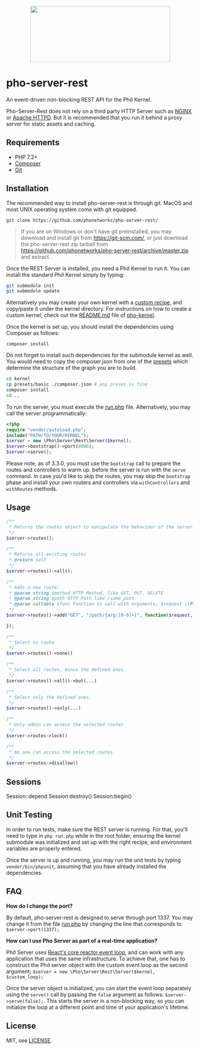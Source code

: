 <p align="center">
  <img width="375" height="150" src="https://github.com/phonetworks/commons-php/raw/master/.github/cover-smaller.png">
</p>

# pho-server-rest

An event-driven non-blocking REST API for the Phở Kernel.

Pho-Server-Rest does not rely on a third party HTTP Server such as [NGINX](https://nginx.org/en/) or [Apache HTTPD](https://httpd.apache.org/). But it is recommended that you run it behind a proxy server for static assets and caching.

## Requirements

* PHP 7.2+
* [Composer](https://getcomposer.org/)
* [Git](https://git-scm.com/)

## Installation

The recommended way to install pho-server-rest is through git. MacOS and most UNIX operating system come with git equipped.

```git clone https://github.com/phonetworks/pho-server-rest/```

> If you are on Windows or don't have git preinstalled, you may download and install git from https://git-scm.com/, 
> or just download the pho-server-rest zip tarball from https://github.com/phonetworks/pho-server-rest/archive/master.zip 
> and extract.

Once the REST Server is installed, you need a Phở Kernel to run it. You can install the standard Phở Kernel simply by typing:

```sh
git submodule init
git submodule update
```

Alternatively you may create your own kernel with a [custom recipe](https://github.com/pho-recipes), and copy/paste it under the kernel directory. For instructions on how to create a custom kernel, check out the [README.md](https://github.com/phonetworks/pho-kernel/blob/master/README.md) file of [pho-kernel](https://github.com/phonetworks/pho-kernel/).

Once the kernel is set up, you should install the dependencies using Composer as follows:

```composer install```

Do not forget to install such dependencies for the submodule kernel as well. You would need to copy the composer.json from one of the [presets](https://github.com/phonetworks/pho-kernel/tree/master/presets) which determine the structure of the graph you are to build.

```sh
cd kernel
cp presets/basic ./composer.json # any preset is fine
composer install
cd ..
```

To run the server, you must execute the [run.php](https://github.com/phonetworks/pho-server-rest/tree/master/run.php) file. Alternatively, you may call the server programmatically:

```php
<?php
require "vendor/autoload.php";
include("PATH/TO/YOUR/KERNEL");
$server = new \Pho\Server\Rest\Server($kernel);
$server->bootstrap()->port(8080);
$server->serve();
```

Please note, as of 3.3.0, you must use the `bootstrap` call to prepare the routes and controllers to warm up.
before the server is run with the `serve` command. In case you'd like to skip the routes, you may skip the
`bootstrap` phase and install your own routers and controllers via `withControllers` and `withRoutes` methods.

## Usage

```php
/**
 * Returns the routes object to manipulate the behaviour of the server
 */
$server->routes();

/**
 * Returns all existing routes
 * @return self
 */
$server->routes()->all();

/**
 * Adds a new route:
 * @param string $method HTTP Method, like GET, PUT, DELETE
 * @param string $path HTTP Path like /some_path
 * @param callable $func Function to call with arguments; $request (\Psr\Http\Message\ServerRequestInterface), $response (\React\Http\Response)
 */
$server->routes()->add("GET", "/path/{arg:[0-9]+}", function($request, $response, $arg) {

});

/**
 * Select no route
 */
$server->routes()->none()

/**
 * Select all routes, minus the defined ones.
 */
$server->routes()->all()->but(...)

/**
 * Select only the defined ones.
 */
$server->routes()->only(...)

/**
 * Only admin can access the selected routes
 */
$server->routes->lock()

/**
 * No one can access the selected routes
 */
$server->routes->disallow()

```

## Sessions

Session::depend
Session:destroy()
Session:begin()

## Unit Testing

In order to run tests, make sure the REST server is running. For that, you'll need to type in `php run.php` while in the root folder, ensuring the kernel submodule was initialized and set up with the right recipe, and environment variables are properly entered.

Once the server is up and running, you may run the unit tests by typing `vendor/bin/phpunit`, assuming that you have already installed the dependencies.

## FAQ

**How do I change the port?**

By default, pho-server-rest is designed to serve through port 1337. You may change it from the file [run.php](https://github.com/phonetworks/pho-server-rest/blob/master/run.php) by changing the line that corresponds to ```$server->port(1337);```

**How can I use Pho Server as part of a real-time application?**

Phở Server uses [React's core reactor event loop](https://github.com/reactphp/event-loop), and can work with any application that uses the same infrastructure. To achieve that, one has to construct the Phở server object with the custom event loop as the second argument; ```$server = new \Pho\Server\Rest\Server($kernel, $custom_loop);```

Once the server object is initialized, you can start the event loop separately using the `serve()` call by passing the `false` argument as follows: ```$server->serve(false);```. This starts the server in a non-blocking way, so you can initialize the loop at a different point and time of your application's lifetime. 

## License

MIT, see [LICENSE](https://github.com/phonetworks/pho-microkernel/blob/master/LICENSE).
